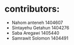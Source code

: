# contributors:
- Nahom anteneh    1404607
- Sintayehu Getahun    1404276
- Saba  Aregawi    1405440
- Samrawit Solomon    1404491
